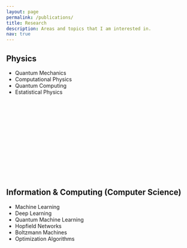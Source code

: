 ```yaml
---
layout: page
permalink: /publications/
title: Research
description: Areas and topics that I am interested in.
nav: true
---
```


<div class="myDiv">
<h2> Physics </h2>
<div class="row">
  <ul>
  <li>Quantum Mechanics&nbsp;</li>
  <li>Computational Physics</li>
  <li>Quantum Computing</li>
  <li>Estatistical Physics&nbsp;</li>
  </ul> 
</div>
  
<p>&nbsp;</p>
<p>&nbsp;</p>
<p>&nbsp;</p>
<p>&nbsp;</p>
<p>&nbsp;</p>
<p>&nbsp;</p>
<p>&nbsp;</p>
  

<div class="myDiv">
<h2> Information & Computing (Computer Science) </h2>
<div class="row">
  <ul>
  <li> Machine Learning&nbsp;</li>
  <li> Deep Learning</li>
  <li> Quantum Machine Learning</li>
  <li> Hopfield Networks</li>
  <li> Boltzmann Machines</li>
  <li> Optimization Algorithms&nbsp;</li>
  </ul> 
</div>
